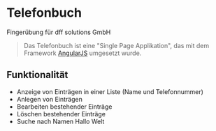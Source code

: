 ﻿# Telefonbuch
Fingerübung für dff solutions GmbH

> Das Telefonbuch ist eine "Single Page Applikation", das mit dem Framework [AngularJS](http://angularjs.org) umgesetzt wurde.

## Funktionalität

* Anzeige von Einträgen in einer Liste (Name und Telefonnummer)
* Anlegen von Einträgen
* Bearbeiten bestehender Einträge
* Löschen bestehender Einträge
* Suche nach Namen
Hallo Welt